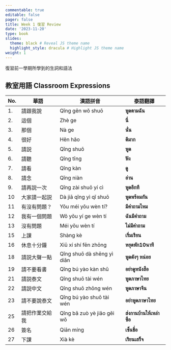 ```yaml
---
commentable: true
editable: false
pager: false
title: Week 1 復習 Review
date: '2023-11-20'
type: book
slides:
  theme: black # Reveal JS theme name
  highlight_style: dracula # Highlight JS theme name
weight: 1
---
```


復習前一學期所學到的生詞和語法
<!--more--> 
## 教室用語 Classroom Expressions 
|No.|華語|漢語拼音|泰語翻譯|
|---|---|---|---|
| 1. | 請跟我說           | Qǐng gēn wǒ shuō        | **พูดตามฉัน**    |
| 2. | 這個                | Zhè ge                  | **นี่**          |
| 3. | 那個                | Nà ge                   | **นั่น**         |
| 4. | 很好                | Hěn hǎo                 | **ดีมาก**       |
| 5. | 請説                | Qǐng shuō               | **พูด**         |
| 6. | 請聽                | Qǐng tīng               | **ฟัง**         |
| 7. | 請看                | Qǐng kàn                | **ดู**          |
| 8. | 請念                | Qǐng niàn               | **อ่าน**        |
| 9. | 請再説一次          | Qǐng zài shuō yí cì     | **พูดอีกที**      |
| 10 | 大家請一起説        | Dà jiā qǐng yì qǐ shuō  | **พูดพร้อมกัน**   |
| 11 | 有沒有問題？        | Yǒu méi yǒu wèn tí?     | **มีคำถามไหม**  |
| 12 | 我有一個問題        | Wǒ yǒu yí ge wèn tí     | **ฉันมีคำถาม**   |
| 13 | 沒有問題        | Méi yǒu wèn tí          | **ไม่มีคำถาม**   |
| 15 | 上課                | Shàng kè                | **เริ่มเรียน**    |
| 16 | 休息十分鐘          | Xiū xí shí fēn zhōng    | **หยุดพัก10นาที** |
| 18 | 請説大聲一點        | Qǐng shuō dà shēng yì diǎn  | **พูดดังๆ หน่อย** |
| 19 | 請不要看書        | Qǐng bú yào kàn shū     | **อย่าดูหนังสือ**  |
| 21 | 請説泰文          | Qǐng shuō tài wén       | **พูดภาษาไทย**  |
| 22 | 請説中文            | Qǐng shuō zhōng wén     | **พูดภาษาจีน**   |
| 23 | 請不要說泰文        | Qǐng bú yào shuō tài wén      | **อย่าพูดภาษาไทย**   |
| 25 | 請把作業交給我      | Qǐng bǎ zuò yè jiāo gěi wǒ | **ส่งกานบ้านให้เหล่าซือ**      |
| 26 | 簽名                | Qiān míng               | **เซ็นชื่อ**      |
| 27 | 下課                | Xià kè                  | **เรียนเสร็จ**   |
